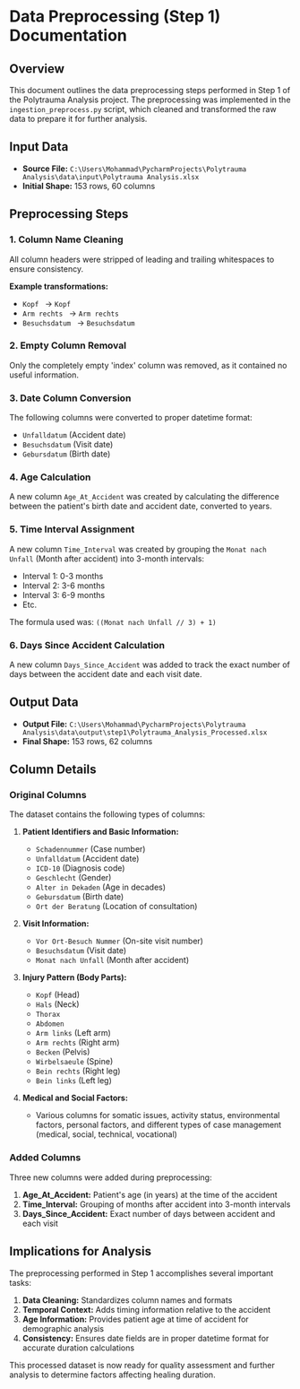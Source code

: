 # Data Preprocessing (Step 1) Documentation

## Overview
This document outlines the data preprocessing steps performed in Step 1 of the Polytrauma Analysis project. The preprocessing was implemented in the `ingestion_preprocess.py` script, which cleaned and transformed the raw data to prepare it for further analysis.

## Input Data
- **Source File:** `C:\Users\Mohammad\PycharmProjects\Polytrauma Analysis\data\input\Polytrauma Analysis.xlsx`
- **Initial Shape:** 153 rows, 60 columns

## Preprocessing Steps

### 1. Column Name Cleaning
All column headers were stripped of leading and trailing whitespaces to ensure consistency.

**Example transformations:**
- `Kopf ` → `Kopf`
- `Arm rechts ` → `Arm rechts`
- `Besuchsdatum ` → `Besuchsdatum`

### 2. Empty Column Removal
Only the completely empty 'index' column was removed, as it contained no useful information.

### 3. Date Column Conversion
The following columns were converted to proper datetime format:
- `Unfalldatum` (Accident date)
- `Besuchsdatum` (Visit date)
- `Gebursdatum` (Birth date)

### 4. Age Calculation
A new column `Age_At_Accident` was created by calculating the difference between the patient's birth date and accident date, converted to years.

### 5. Time Interval Assignment
A new column `Time_Interval` was created by grouping the `Monat nach Unfall` (Month after accident) into 3-month intervals:
- Interval 1: 0-3 months
- Interval 2: 3-6 months
- Interval 3: 6-9 months
- Etc.

The formula used was: `((Monat nach Unfall // 3) + 1)`

### 6. Days Since Accident Calculation
A new column `Days_Since_Accident` was added to track the exact number of days between the accident date and each visit date.

## Output Data
- **Output File:** `C:\Users\Mohammad\PycharmProjects\Polytrauma Analysis\data\output\step1\Polytrauma_Analysis_Processed.xlsx`
- **Final Shape:** 153 rows, 62 columns

## Column Details

### Original Columns
The dataset contains the following types of columns:

1. **Patient Identifiers and Basic Information:**
   - `Schadennummer` (Case number)
   - `Unfalldatum` (Accident date)
   - `ICD-10` (Diagnosis code)
   - `Geschlecht` (Gender)
   - `Alter in Dekaden` (Age in decades)
   - `Gebursdatum` (Birth date)
   - `Ort der Beratung` (Location of consultation)

2. **Visit Information:**
   - `Vor Ort-Besuch Nummer` (On-site visit number)
   - `Besuchsdatum` (Visit date)
   - `Monat nach Unfall` (Month after accident)

3. **Injury Pattern (Body Parts):**
   - `Kopf` (Head)
   - `Hals` (Neck)
   - `Thorax`
   - `Abdomen`
   - `Arm links` (Left arm)
   - `Arm rechts` (Right arm)
   - `Becken` (Pelvis)
   - `Wirbelsaeule` (Spine)
   - `Bein rechts` (Right leg)
   - `Bein links` (Left leg)

4. **Medical and Social Factors:**
   - Various columns for somatic issues, activity status, environmental factors, personal factors, and different types of case management (medical, social, technical, vocational)

### Added Columns
Three new columns were added during preprocessing:

1. **Age_At_Accident:** Patient's age (in years) at the time of the accident
2. **Time_Interval:** Grouping of months after accident into 3-month intervals
3. **Days_Since_Accident:** Exact number of days between accident and each visit

## Implications for Analysis
The preprocessing performed in Step 1 accomplishes several important tasks:

1. **Data Cleaning:** Standardizes column names and formats
2. **Temporal Context:** Adds timing information relative to the accident
3. **Age Information:** Provides patient age at time of accident for demographic analysis
4. **Consistency:** Ensures date fields are in proper datetime format for accurate duration calculations

This processed dataset is now ready for quality assessment and further analysis to determine factors affecting healing duration.
